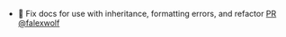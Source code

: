 - 📝 Fix docs for use with inheritance, formatting errors, and refactor [PR](https://github.com/laminlabs/bionty/pull/102) [@falexwolf](https://github.com/falexwolf)
